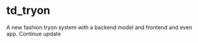 # td_tryon
A new fashion tryon system with a backend model and frontend and even app. Continue update

